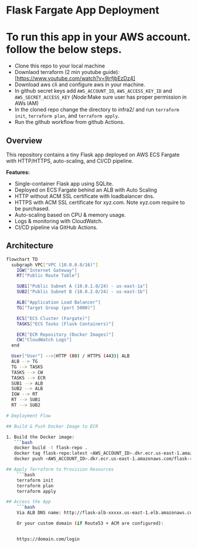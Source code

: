 # Flask Fargate App Deployment

# To run this app in your AWS account. follow the below steps.
  - Clone this repo to your local machine
  - Downlaod terraform (2 min youtube guide): [https://www.youtube.com/watch?v=9irfjbEzDz4]
  - Download aws cli and configure aws in your machine.
  - In github secret keys add ```AWS_ACCOUNT_ID```, ```AWS_ACCESS_KEY_ID``` and ```AWS_SECRET_ACCESS_KEY``` (*Node*:Make sure user has proper permission in AWs IAM)
  - In the cloned repo change the directory to infra2/ and run ```terraform init```, ```terraform plan```, and ```terraform apply```.
  - Run the github workflow from github Actions.


## Overview
This repository contains a tiny Flask app deployed on AWS ECS Fargate with HTTP/HTTPS, auto-scaling, and CI/CD pipeline.

**Features:**
- Single-container Flask app using SQLite.
- Deployed on ECS Fargate behind an ALB with Auto Scaling
- HTTP without ACM SSL certificate with loadbalancer dns.
- HTTPS with ACM SSL certificate for xyz.com. Note xyz.com require to be purchased.
- Auto-scaling based on CPU & memory usage.
- Logs & monitoring with CloudWatch.
- CI/CD pipeline via GitHub Actions.

## Architecture
```bash
flowchart TD
  subgraph VPC["VPC (10.0.0.0/16)"]
    IGW["Internet Gateway"]
    RT["Public Route Table"]

    SUB1["Public Subnet A (10.0.1.0/24) - us-east-1a"]
    SUB2["Public Subnet B (10.0.2.0/24) - us-east-1b"]

    ALB["Application Load Balancer"]
    TG["Target Group (port 5000)"]

    ECS["ECS Cluster (Fargate)"]
    TASKS["ECS Tasks (Flask Containers)"]

    ECR["ECR Repository (Docker Images)"]
    CW["CloudWatch Logs"]
  end

  User["User"] -->|HTTP (80) / HTTPS (443)| ALB
  ALB --> TG
  TG --> TASKS
  TASKS --> CW
  TASKS --> ECR
  SUB1 --> ALB
  SUB2 --> ALB
  IGW --> RT
  RT --> SUB1
  RT --> SUB2

# Deployment Flow

## Build & Push Docker Image to ECR

1. Build the Docker image:
   ```bash
   docker build -t flask-repo .
   docker tag flask-repo:latest <AWS_ACCOUNT_ID>.dkr.ecr.us-east-1.amazonaws.com/flask-repo:latest
   docker push <AWS_ACCOUNT_ID>.dkr.ecr.us-east-1.amazonaws.com/flask-repo:latest

## Apply Terraform to Provision Resources
    ```bash
    terraform init
    terraform plan
    terraform apply

## Access the App
    ```bash
    Via ALB DNS name: http://flask-alb-xxxxx.us-east-1.elb.amazonaws.com/login

    Or your custom domain (if Route53 + ACM are configured):


    https://domain.com/login
```

